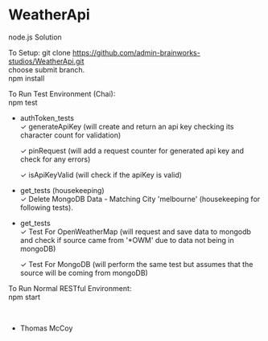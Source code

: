 # WeatherApi
node.js Solution

To Setup:
git clone https://github.com/admin-brainworks-studios/WeatherApi.git <br>
choose submit branch. <br>
npm install <br>

To Run Test Environment (Chai): <br>
npm test

  * authToken_tests<br>
    ✓ generateApiKey (will create and return an api key checking its character count for validation)<br>
    
    ✓ pinRequest (will add a request counter for generated api key and check for any errors)<br>
    
    ✓ isApiKeyValid (will check if the apiKey is valid)<br>

  * get_tests (housekeeping)<br>
    ✓ Delete MongoDB Data - Matching City 'melbourne' (housekeeping for following tests).<br>

  * get_tests<br>
    ✓ Test For OpenWeatherMap (will request and save data to mongodb and check if source came from '*OWM' due to data not being in mongoDB)<br>
    
    ✓ Test For MongoDB (will perform the same test but assumes that the source will be coming from mongoDB)<br>
    
    
To Run Normal RESTful Environment: <br>
npm start
 
<br>

- Thomas McCoy 
